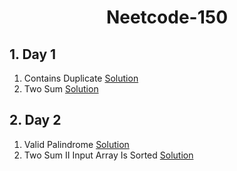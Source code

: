 <h1 align ="center">Neetcode-150</h1>

## 1. Day 1

1.  Contains Duplicate [Solution]()
2.  Two Sum [Solution]()

## 2. Day 2

1. Valid Palindrome [Solution]()
2. Two Sum II Input Array Is Sorted [Solution]()
